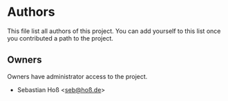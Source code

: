 <!--
SPDX-FileCopyrightText: The matrix-alertmanager-receiver Authors
SPDX-License-Identifier: GPL-3.0-or-later
 -->

# Authors

This file list all authors of this project. You can add yourself to this list once you contributed a path to the project.

## Owners

Owners have administrator access to the project.

- Sebastian Hoß <seb@hoß.de>
